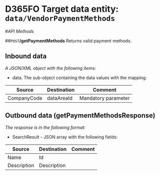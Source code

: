 # D365FO Target data entity: `data/VendorPaymentMethods`

#_API Methods_

##`POST`**/getPaymentMethods**
Returns valid payment methods.

## Inbound data

_A JSON/XML object with the following items:_
- data. The sub-object containing the data values with the mapping:

| Source | Destination | Comment |
|--|--|--|
| CompanyCode | dataAreaId | Mandatory parameter |

## Outbound data (getPaymentMethodsResponse)
_The response is in the following format:_
- SearchResult - JSON array with the following fields:

| Source | Destination | Comment |
|--|--|--|
| Name | Id | |
| Description | Description | |